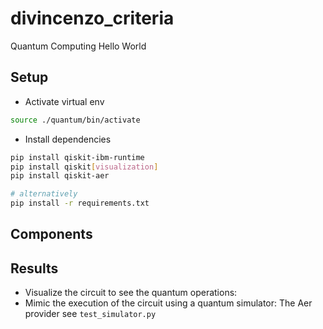 # divincenzo_criteria
Quantum Computing Hello World

## Setup

* Activate virtual env
```bash
source ./quantum/bin/activate
```
* Install dependencies 
```bash
pip install qiskit-ibm-runtime
pip install qiskit[visualization]
pip install qiskit-aer

# alternatively
pip install -r requirements.txt
```

## Components

## Results

* Visualize the circuit to see the quantum operations:
* Mimic the execution of the circuit using a quantum simulator: The Aer provider see `test_simulator.py`
